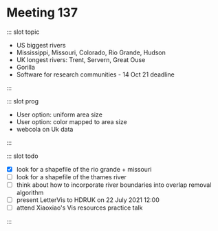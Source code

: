 # Meeting 137

<Meeting index="137" members="Bob, Elif, Wang" date="5 Jul 2021 11:00" nextDate="12 Jul 2021 11:00">

::: slot topic

- US biggest rivers
- Mississippi, Missouri, Colorado, Rio Grande, Hudson
- UK longest rivers: Trent, Servern, Great Ouse
- Gorilla
- Software for research communities - 14 Oct 21 deadline

:::

::: slot prog

- User option: uniform area size
- User option: color mapped to area size
- webcola on Uk data

:::

::: slot todo

- [x] look for a shapefile of the rio grande + missouri
- [ ] look for a shapefile of the thames river
- [ ] think about how to incorporate river boundaries into overlap removal algorithm
- [ ] present LetterVis to HDRUK on 22 July 2021 12:00
- [ ] attend Xiaoxiao's Vis resources practice talk

:::

</Meeting>

